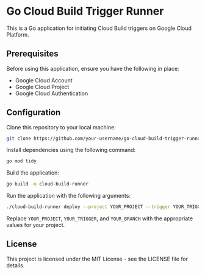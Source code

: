# Go Cloud Build Trigger Runner
This is a Go application for initiating Cloud Build triggers on Google Cloud Platform.

## Prerequisites
Before using this application, ensure you have the following in place:

* Google Cloud Account
* Google Cloud Project
* Google Cloud Authentication


## Configuration

Clone this repository to your local machine:

```bash
git clone https://github.com/your-username/go-cloud-build-trigger-runner.git
```

Install dependencies using the following command:
```bash
go mod tidy
```

Build the application:

```bash
go build -o cloud-build-runner
```

Run the application with the following arguments:
```bash
./cloud-build-runner deploy --project YOUR_PROJECT --trigger YOUR_TRIGGER --branch YOUR_BRANCH
```
 Replace `YOUR_PROJECT`, `YOUR_TRIGGER`, and `YOUR_BRANCH` with the appropriate values for your project.

## License
This project is licensed under the MIT License - see the LICENSE file for details.
